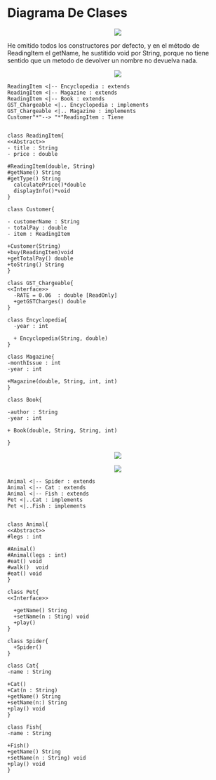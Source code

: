 # Diagrama De Clases 

<p align ="center">
 <image src="Pics/lectura.png"></image>
 </p>
<p></p>

He omitido todos los constructores por defecto, y en el método de ReadingItem el getName, he sustitido void por String, porque no tiene sentido
que un metodo de devolver un nombre no devuelva nada.

<p align ="center">
 <image src="Pics/ReadingItem.png"></image>
 </p>

    ReadingItem <|-- Encyclopedia : extends
    ReadingItem <|-- Magazine : extends
    ReadingItem <|-- Book : extends
    GST_Chargeable <|.. Encyclopedia : implements
    GST_Chargeable <|.. Magazine : implements
    Customer"*"--> "*"ReadingItem : Tiene
    
    
    class ReadingItem{
    <<Abstract>>
    - title : String
    - price : double

    #ReadingItem(double, String)
    #getName() String
    #getType() String
      calculatePrice()*double
      displayInfo()*void
    }

    class Customer{

    - customerName : String
    - totalPay : double
    - item : ReadingItem

    +Customer(String)
    +buy(ReadingItem)void
    +getTotalPay() double
    +toString() String
    }

    class GST_Chargeable{
    <<Interface>>
      -RATE = 0.06  : double [ReadOnly]
      +getGSTCharges() double 
    }

    class Encyclopedia{
      -year : int

      + Encyclopedia(String, double) 
    }

    class Magazine{
    -monthIssue : int
    -year : int

    +Magazine(double, String, int, int)
    }
    
    class Book{
    
    -author : String
    -year : int

    + Book(double, String, String, int)

    }
  <p align ="center">
 <image src="Pics/pet.jpg"></image>
 </p>
  
  <p align ="center">
 <image src="Pics/Animal.png"></image>
 </p>

    Animal <|-- Spider : extends
    Animal <|-- Cat : extends
    Animal <|-- Fish : extends
    Pet <|..Cat : implements
    Pet <|..Fish : implements
    

    class Animal{
    <<Abstract>>
    #legs : int

    #Animal()
    #Animal(legs : int)
    #eat() void 
    #walk()  void
    #eat() void 
    }

    class Pet{
    <<Interface>>
      
      +getName() String
      +setName(n : Sting) void
      +play()
    }

    class Spider{
      +Spider()
    }

    class Cat{
    -name : String

    +Cat()
    +Cat(n : String)
    +getName() String
    +setName(n:) String
    +play() void
    }

    class Fish{
    -name : String

    +Fish()
    +getName() String
    +setName(n : String) void
    +play() void
    }
